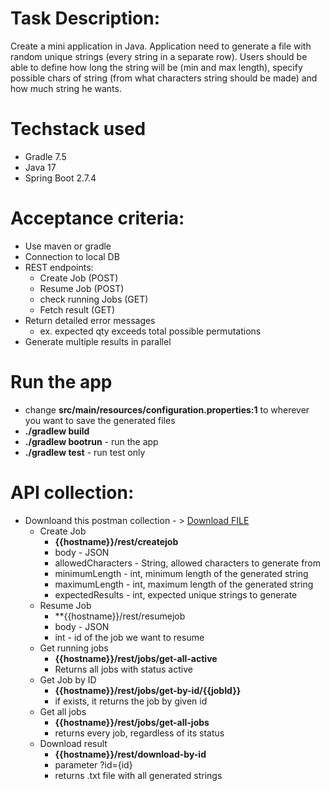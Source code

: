 # Task Description: 
Create a mini application in Java. Application need to generate a file with random unique strings (every string in a separate row). Users should be able to define how long the string will be (min and max length), specify possible chars of string (from what characters string should be made) and how much string he wants.
# Techstack used
- Gradle 7.5
- Java 17
- Spring Boot 2.7.4
# Acceptance criteria:
- Use maven or gradle
- Connection to local DB
- REST endpoints:
    - Create Job (POST)
    - Resume Job (POST)
    - check running Jobs (GET)
    - Fetch result (GET)
 - Return detailed error messages
    - ex. expected qty exceeds total possible permutations
 - Generate multiple results in parallel
 
 # Run the app
- change **src/main/resources/configuration.properties:1** to wherever you want to save the generated files
- **./gradlew build**
- **./gradlew bootrun** - run the app 
- **./gradlew test** - run test only
 
 # API collection: 
- Downloand this postman collection - > <a id="raw-url" href="https://raw.githubusercontent.com/duckiedot/string-generator-api-app/master/stringgenerator.postman_collection.json">Download FILE</a>
    - Create Job 
        - **{{hostname}}/rest/createjob**
        - body - JSON
        - allowedCharacters - String, allowed characters to generate from
        - minimumLength - int, minimum length of the generated string
        - maximumLength - int, maximum length of the generated string
        - expectedResults - int, expected unique strings to generate
    - Resume Job
        - **{{hostname}}/rest/resumejob
        - body - JSON
        - int - id of the job we want to resume
    - Get running jobs
        - **{{hostname}}/rest/jobs/get-all-active**
        - Returns all jobs with status active
    - Get Job by ID
        - **{{hostname}}/rest/jobs/get-by-id/{{jobId}}**
        - if exists, it returns the job by given id
    - Get all jobs
        - **{{hostname}}/rest/jobs/get-all-jobs**
        - returns every job, regardless of its status
    - Download result
        - **{{hostname}}/rest/download-by-id**
        - parameter ?id={id}
        - returns .txt file with all generated strings 
